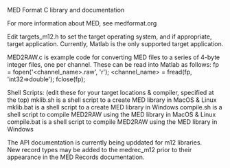 
MED Format C library and documentation

For more information about MED, see medformat.org

Edit targets_m12.h to set the target operating system, and if appropriate, target application.
Currently, Matlab is the only supported target application.

MED2RAW.c is example code for converting MED files to a series of 4-byte integer files, one per channel.
These can be read into Matlab as follows:
fp = fopen('<channel_name>.raw', 'r');
<channel_name> = fread(fp, 'int32=>double');
fclose(fp);

Shell Scripts: (edit these for your target locations & compiler, specified at the top)
mklib.sh is a shell script to a create MED library in MacOS & Linux
mklib.bat is a shell script to a create MED library in Windows
compile.sh is a shell script to compile MED2RAW using the MED library in MacOS & Linux
compile.bat is a shell script to compile MED2RAW using the MED library in Windows

The API documentation is currently being upddated for m12 libraries.  
New record types may be added to the medrec_m12 prior to their appearance in the MED Records documentation.
